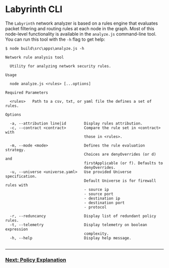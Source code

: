 # Labyrinth CLI

The `Labyrinth` network analyzer is based on a rules engine that evaluates packet filtering and routing rules at each node in the graph. Most of this node-level functionality is available in the `analyze.js` command-line tool. You can run this tool with the `-h` flag to get help:

[//]: # (spawn node build\src\apps\analyze.js -h)
~~~
$ node build\src\apps\analyze.js -h

Network rule analysis tool

  Utility for analyzing network security rules. 

Usage

  node analyze.js <rules> [...options] 

Required Parameters

  <rules>   Path to a csv, txt, or yaml file the defines a set of rules. 

Options

  -a, --attribution line|id        Display rules attribution.                   
  -c, --contract <contract>        Compare the rule set in <contract> with      
                                   those in <rules>.                            
                                                                                
  -m, --mode <mode>                Defines the rule evaluation strategy.        
                                   Choices are denyOverrides (or d) and         
                                   firstApplicable (or f). Defaults to          
                                   denyOverrides.                               
  -u, --universe <universe.yaml>   Use provided Universe specification.         
                                   Default Universe is for firewall rules with  
                                   - source ip                                  
                                   - source port                                
                                   - destination ip                             
                                   - destination port                           
                                   - protocol                                   
                                                                                
  -r, --reduncancy                 Display list of redundant policy rules.      
  -t, --telemetry                  Display telemetry on boolean expression      
                                   complexity.                                  
  -h, --help                       Display help message.                        


~~~

---
### [Next: Policy Explanation](./policy_explanation.md)
